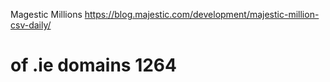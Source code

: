 Magestic Millions
https://blog.majestic.com/development/majestic-million-csv-daily/
# of .ie domains 1264
